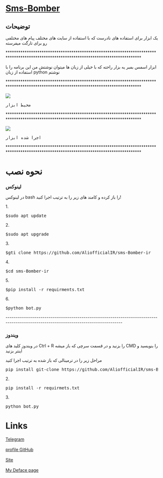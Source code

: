 <body>
  <h1>
    <a href= '#'>Sms-Bomber</a>
  </h1>
  <h2>توضیحات</h2>
      <p>یک ابزار برای استفاده های نادرست که با استفاده از سایت های مختلف پیام های مختلفی رو برای تارگت میفرسته</p>
  <p>***************************************************************************************************************************************</p>
  <p>ابزار اسمس بمبر یه بزار راحته که با خیلی از زبان ها میتوان نوشتش من این برنامه را با استفاده از زبان python نوشتم</p>
  <p>***************************************************************************************************************************************</p>
  <img src='https://private-user-images.githubusercontent.com/160527404/307587181-05591e7c-bea6-4068-9350-814ac9654cc7.png?jwt=eyJhbGciOiJIUzI1NiIsInR5cCI6IkpXVCJ9.eyJpc3MiOiJnaXRodWIuY29tIiwiYXVkIjoicmF3LmdpdGh1YnVzZXJjb250ZW50LmNvbSIsImtleSI6ImtleTUiLCJleHAiOjE3MDg4NjEwMjMsIm5iZiI6MTcwODg2MDcyMywicGF0aCI6Ii8xNjA1Mjc0MDQvMzA3NTg3MTgxLTA1NTkxZTdjLWJlYTYtNDA2OC05MzUwLTgxNGFjOTY1NGNjNy5wbmc_WC1BbXotQWxnb3JpdGhtPUFXUzQtSE1BQy1TSEEyNTYmWC1BbXotQ3JlZGVudGlhbD1BS0lBVkNPRFlMU0E1M1BRSzRaQSUyRjIwMjQwMjI1JTJGdXMtZWFzdC0xJTJGczMlMkZhd3M0X3JlcXVlc3QmWC1BbXotRGF0ZT0yMDI0MDIyNVQxMTMyMDNaJlgtQW16LUV4cGlyZXM9MzAwJlgtQW16LVNpZ25hdHVyZT01NzRiNjljMTc2ZGJlMGVhYTUxMWI2ZTExMjRkMDgzYjUzYmI1YWIwMzVmYTQxZTI0YjMyMjc3MzY1MjdhOWVlJlgtQW16LVNpZ25lZEhlYWRlcnM9aG9zdCZhY3Rvcl9pZD0wJmtleV9pZD0wJnJlcG9faWQ9MCJ9.vElwlg_K4Gzavh4LtSLXWIYBs29lyM3wcZ8eFDfUGNA'></img>
  <pre>محیط ابزار</pre>
  <p>***************************************************************************************************************************************</p>
<img src='https://private-user-images.githubusercontent.com/160527404/307587185-6da7bbc9-e875-47ce-873b-221a956a3c3d.png?jwt=eyJhbGciOiJIUzI1NiIsInR5cCI6IkpXVCJ9.eyJpc3MiOiJnaXRodWIuY29tIiwiYXVkIjoicmF3LmdpdGh1YnVzZXJjb250ZW50LmNvbSIsImtleSI6ImtleTUiLCJleHAiOjE3MDg4NjEwNTUsIm5iZiI6MTcwODg2MDc1NSwicGF0aCI6Ii8xNjA1Mjc0MDQvMzA3NTg3MTg1LTZkYTdiYmM5LWU4NzUtNDdjZS04NzNiLTIyMWE5NTZhM2MzZC5wbmc_WC1BbXotQWxnb3JpdGhtPUFXUzQtSE1BQy1TSEEyNTYmWC1BbXotQ3JlZGVudGlhbD1BS0lBVkNPRFlMU0E1M1BRSzRaQSUyRjIwMjQwMjI1JTJGdXMtZWFzdC0xJTJGczMlMkZhd3M0X3JlcXVlc3QmWC1BbXotRGF0ZT0yMDI0MDIyNVQxMTMyMzVaJlgtQW16LUV4cGlyZXM9MzAwJlgtQW16LVNpZ25hdHVyZT1mY2I0MDE1ZGE2MDdlNDFiMzMyODMxYWVkN2RlMmU3M2IyNDc5MzBjYTQwNzQ4OTY0NzVjMTFkNjFjYjE4YWUyJlgtQW16LVNpZ25lZEhlYWRlcnM9aG9zdCZhY3Rvcl9pZD0wJmtleV9pZD0wJnJlcG9faWQ9MCJ9.XOpKrjX7iMw7JRbvQ9mxn5U1vSjVlNYBsInb9__YDnA'></img>
  <pre>اجرا شده ابزار</pre>
  <p>***************************************************************************************************************************************</p>

  <h1>نحوه نصب</h1>
<div>  
  <h3>لینوکس</h3>
  <p>در لینوکس bash را باز کرده و کامند های زیر را به ترتیب اجرا کنید!</p>
  <p>1.</p>
  <pre>$sudo apt update</pre>
  <p>2.</p>
  <pre>$sudo apt upgrade</pre>
  <p>3.</p>
  <pre>$gti clone https://github.com/AliofficialIR/sms-Bomber-ir</pre>
  <p>4.</p>
  <pre>$cd sms-Bomber-ir</pre>
  <p>5.</p>
  <pre>$pip install -r requirments.txt</pre>
  <p>6.</p>
  <pre>$python bot.py</pre>
</div>
<p>------------------------------------------------------------------------------------------------------------------------------------------</p>
<div>
  <h3>ویندوز</h3>
  <p>در ویندوز  کلید های Ctrl + R را بزنید و در قسمت سرچی که باز میشه CMD را بنویسید و اینتر بزنید</p>
  <p>مراحل زیر را در ترمینالی که باز شده به ترتیب اجرا کنید</p>
  <pre>pip install git-clone https://github.com/AliofficialIR/sms-Bomber-ir</pre>
  <p>2.</p>
  <pre>pip install -r requirmets.txt</pre>
  <p>3.</p>
  <pre>python bot.py</pre>
</div>

<div>
  <h1>Links</h1>
<a href='https://t.me/H_SarrAllah'>Telegram</a>
  <br>
  <br>
<a href='https://github.com/AliofficialIR'> profile GitHub</a>
<br>
<br>
<a href='https://#.com'>Site</a>
<br>
<br>
<a href='B2n.ir/y82327'>My Deface page</a>
  
</div>

  </body>
